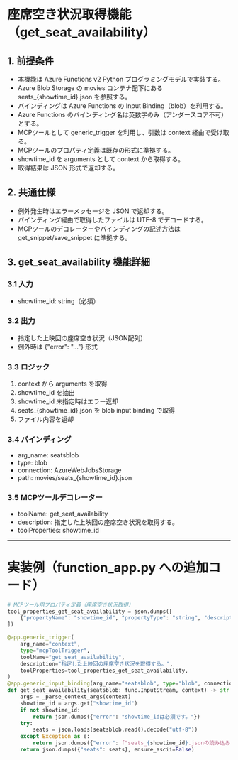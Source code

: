 # 座席空き状況取得機能（get_seat_availability）

## 1. 前提条件
- 本機能は Azure Functions v2 Python プログラミングモデルで実装する。
- Azure Blob Storage の movies コンテナ配下にある seats_{showtime_id}.json を参照する。
- バインディングは Azure Functions の Input Binding（blob）を利用する。
- Azure Functions のバインディング名は英数字のみ（アンダースコア不可）とする。
- MCPツールとして generic_trigger を利用し、引数は context 経由で受け取る。
- MCPツールのプロパティ定義は既存の形式に準拠する。
- showtime_id を arguments として context から取得する。
- 取得結果は JSON 形式で返却する。

## 2. 共通仕様
- 例外発生時はエラーメッセージを JSON で返却する。
- バインディング経由で取得したファイルは UTF-8 でデコードする。
- MCPツールのデコレーターやバインディングの記述方法は get_snippet/save_snippet に準拠する。

## 3. get_seat_availability 機能詳細
### 3.1 入力
- showtime_id: string（必須）

### 3.2 出力
- 指定した上映回の座席空き状況（JSON配列）
- 例外時は {"error": "..."} 形式

### 3.3 ロジック
1. context から arguments を取得
2. showtime_id を抽出
3. showtime_id 未指定時はエラー返却
4. seats_{showtime_id}.json を blob input binding で取得
5. ファイル内容を返却

### 3.4 バインディング
- arg_name: seatsblob
- type: blob
- connection: AzureWebJobsStorage
- path: movies/seats_{showtime_id}.json

### 3.5 MCPツールデコレーター
- toolName: get_seat_availability
- description: 指定した上映回の座席空き状況を取得する。
- toolProperties: showtime_id

---

# 実装例（function_app.py への追加コード）

```python
# MCPツール用プロパティ定義（座席空き状況取得）
tool_properties_get_seat_availability = json.dumps([
    {"propertyName": "showtime_id", "propertyType": "string", "description": "上映スケジュールID（必須）"}
])

@app.generic_trigger(
    arg_name="context",
    type="mcpToolTrigger",
    toolName="get_seat_availability",
    description="指定した上映回の座席空き状況を取得する。",
    toolProperties=tool_properties_get_seat_availability,
)
@app.generic_input_binding(arg_name="seatsblob", type="blob", connection="AzureWebJobsStorage", path="movies/seats_{mcptoolargs.showtime_id}.json")
def get_seat_availability(seatsblob: func.InputStream, context) -> str:
    args = _parse_context_args(context)
    showtime_id = args.get("showtime_id")
    if not showtime_id:
        return json.dumps({"error": "showtime_idは必須です。"})
    try:
        seats = json.loads(seatsblob.read().decode("utf-8"))
    except Exception as e:
        return json.dumps({"error": f"seats_{showtime_id}.jsonの読み込みに失敗: {str(e)}"})
    return json.dumps({"seats": seats}, ensure_ascii=False)
```
